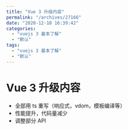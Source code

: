```yaml
---
title: "Vue 3 升级内容"
permalink: "/archives/27166"
date: "2020-12-10 16:39:42"
categories: 
  - "vuejs 3 基本了解"
  - "默认"
tags: 
  - "vuejs 3 基本了解"
  - "默认"
---
```


# Vue 3 升级内容

- 全部用 ts 重写（响应式，vdom，模板编译等）
- 性能提升，代码量减少
- 调整部分 API
